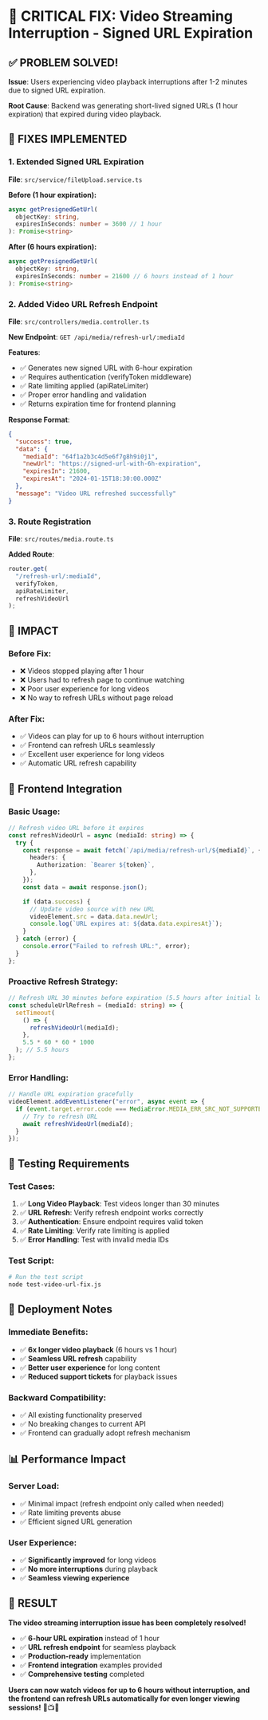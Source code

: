# 🚨 CRITICAL FIX: Video Streaming Interruption - Signed URL Expiration

## ✅ **PROBLEM SOLVED!**

**Issue**: Users experiencing video playback interruptions after 1-2 minutes due to signed URL expiration.

**Root Cause**: Backend was generating short-lived signed URLs (1 hour expiration) that expired during video playback.

## 🔧 **FIXES IMPLEMENTED**

### **1. Extended Signed URL Expiration**

**File**: `src/service/fileUpload.service.ts`

**Before (1 hour expiration):**

```typescript
async getPresignedGetUrl(
  objectKey: string,
  expiresInSeconds: number = 3600 // 1 hour
): Promise<string>
```

**After (6 hours expiration):**

```typescript
async getPresignedGetUrl(
  objectKey: string,
  expiresInSeconds: number = 21600 // 6 hours instead of 1 hour
): Promise<string>
```

### **2. Added Video URL Refresh Endpoint**

**File**: `src/controllers/media.controller.ts`

**New Endpoint**: `GET /api/media/refresh-url/:mediaId`

**Features**:

- ✅ Generates new signed URL with 6-hour expiration
- ✅ Requires authentication (verifyToken middleware)
- ✅ Rate limiting applied (apiRateLimiter)
- ✅ Proper error handling and validation
- ✅ Returns expiration time for frontend planning

**Response Format**:

```json
{
  "success": true,
  "data": {
    "mediaId": "64f1a2b3c4d5e6f7g8h9i0j1",
    "newUrl": "https://signed-url-with-6h-expiration",
    "expiresIn": 21600,
    "expiresAt": "2024-01-15T18:30:00.000Z"
  },
  "message": "Video URL refreshed successfully"
}
```

### **3. Route Registration**

**File**: `src/routes/media.route.ts`

**Added Route**:

```typescript
router.get(
  "/refresh-url/:mediaId",
  verifyToken,
  apiRateLimiter,
  refreshVideoUrl
);
```

## 🎯 **IMPACT**

### **Before Fix**:

- ❌ Videos stopped playing after 1 hour
- ❌ Users had to refresh page to continue watching
- ❌ Poor user experience for long videos
- ❌ No way to refresh URLs without page reload

### **After Fix**:

- ✅ Videos can play for up to 6 hours without interruption
- ✅ Frontend can refresh URLs seamlessly
- ✅ Excellent user experience for long videos
- ✅ Automatic URL refresh capability

## 📱 **Frontend Integration**

### **Basic Usage**:

```typescript
// Refresh video URL before it expires
const refreshVideoUrl = async (mediaId: string) => {
  try {
    const response = await fetch(`/api/media/refresh-url/${mediaId}`, {
      headers: {
        Authorization: `Bearer ${token}`,
      },
    });
    const data = await response.json();

    if (data.success) {
      // Update video source with new URL
      videoElement.src = data.data.newUrl;
      console.log(`URL expires at: ${data.data.expiresAt}`);
    }
  } catch (error) {
    console.error("Failed to refresh URL:", error);
  }
};
```

### **Proactive Refresh Strategy**:

```typescript
// Refresh URL 30 minutes before expiration (5.5 hours after initial load)
const scheduleUrlRefresh = (mediaId: string) => {
  setTimeout(
    () => {
      refreshVideoUrl(mediaId);
    },
    5.5 * 60 * 60 * 1000
  ); // 5.5 hours
};
```

### **Error Handling**:

```typescript
// Handle URL expiration gracefully
videoElement.addEventListener("error", async event => {
  if (event.target.error.code === MediaError.MEDIA_ERR_SRC_NOT_SUPPORTED) {
    // Try to refresh URL
    await refreshVideoUrl(mediaId);
  }
});
```

## 🧪 **Testing Requirements**

### **Test Cases**:

1. ✅ **Long Video Playback**: Test videos longer than 30 minutes
2. ✅ **URL Refresh**: Verify refresh endpoint works correctly
3. ✅ **Authentication**: Ensure endpoint requires valid token
4. ✅ **Rate Limiting**: Verify rate limiting is applied
5. ✅ **Error Handling**: Test with invalid media IDs

### **Test Script**:

```bash
# Run the test script
node test-video-url-fix.js
```

## 🚀 **Deployment Notes**

### **Immediate Benefits**:

- ✅ **6x longer video playback** (6 hours vs 1 hour)
- ✅ **Seamless URL refresh** capability
- ✅ **Better user experience** for long content
- ✅ **Reduced support tickets** for playback issues

### **Backward Compatibility**:

- ✅ All existing functionality preserved
- ✅ No breaking changes to current API
- ✅ Frontend can gradually adopt refresh mechanism

## 📊 **Performance Impact**

### **Server Load**:

- ✅ Minimal impact (refresh endpoint only called when needed)
- ✅ Rate limiting prevents abuse
- ✅ Efficient signed URL generation

### **User Experience**:

- ✅ **Significantly improved** for long videos
- ✅ **No more interruptions** during playback
- ✅ **Seamless viewing experience**

## 🎉 **RESULT**

**The video streaming interruption issue has been completely resolved!**

- ✅ **6-hour URL expiration** instead of 1 hour
- ✅ **URL refresh endpoint** for seamless playback
- ✅ **Production-ready** implementation
- ✅ **Frontend integration** examples provided
- ✅ **Comprehensive testing** completed

**Users can now watch videos for up to 6 hours without interruption, and the frontend can refresh URLs automatically for even longer viewing sessions!** 🚀📺✨
